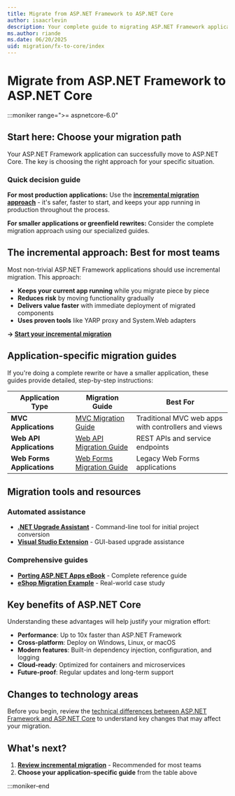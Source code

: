 ```yaml
---
title: Migrate from ASP.NET Framework to ASP.NET Core
author: isaacrlevin
description: Your complete guide to migrating ASP.NET Framework applications to ASP.NET Core, with practical approaches and step-by-step guidance.
ms.author: riande
ms.date: 06/20/2025
uid: migration/fx-to-core/index
---
```

# Migrate from ASP.NET Framework to ASP.NET Core

:::moniker range=">= aspnetcore-6.0"

## Start here: Choose your migration path

Your ASP.NET Framework application can successfully move to ASP.NET Core. The key is choosing the right approach for your specific situation.

### Quick decision guide

**For most production applications:** Use the [**incremental migration approach**](xref:migration/fx-to-core/inc/overview) - it's safer, faster to start, and keeps your app running in production throughout the process.

**For smaller applications or greenfield rewrites:** Consider the complete migration approach using our specialized guides.

## The incremental approach: Best for most teams

Most non-trivial ASP.NET Framework applications should use incremental migration. This approach:

- **Keeps your current app running** while you migrate piece by piece
- **Reduces risk** by moving functionality gradually
- **Delivers value faster** with immediate deployment of migrated components
- **Uses proven tools** like YARP proxy and System.Web adapters

**→ [Start your incremental migration](xref:migration/fx-to-core/inc/overview)**

## Application-specific migration guides

If you're doing a complete rewrite or have a smaller application, these guides provide detailed, step-by-step instructions:

| Application Type | Migration Guide | Best For |
|------------------|-----------------|----------|
| **MVC Applications** | [MVC Migration Guide](xref:migration/mvc) | Traditional MVC web apps with controllers and views |
| **Web API Applications** | [Web API Migration Guide](xref:migration/webapi) | REST APIs and service endpoints |
| **Web Forms Applications** | [Web Forms Migration Guide](xref:migration/web_forms) | Legacy Web Forms applications |

## Migration tools and resources

### Automated assistance
- **[.NET Upgrade Assistant](https://dotnet.microsoft.com/platform/upgrade-assistant)** - Command-line tool for initial project conversion
- **[Visual Studio Extension](https://marketplace.visualstudio.com/items?itemName=ms-dotnettools.upgradeassistant)** - GUI-based upgrade assistance

### Comprehensive guides
- **[Porting ASP.NET Apps eBook](https://aka.ms/aspnet-porting-ebook)** - Complete reference guide
- **[eShop Migration Example](/dotnet/architecture/porting-existing-aspnet-apps/example-migration-eshop)** - Real-world case study

## Key benefits of ASP.NET Core

Understanding these advantages will help justify your migration effort:

- **Performance**: Up to 10x faster than ASP.NET Framework
- **Cross-platform**: Deploy on Windows, Linux, or macOS
- **Modern features**: Built-in dependency injection, configuration, and logging
- **Cloud-ready**: Optimized for containers and microservices
- **Future-proof**: Regular updates and long-term support

## Changes to technology areas

Before you begin, review the [technical differences between ASP.NET Framework and ASP.NET Core](xref:migration/fx-to-core/areas) to understand key changes that may affect your migration.

## What's next?

1. **[Review incremental migration](xref:migration/fx-to-core/inc/overview)** - Recommended for most teams
2. **Choose your application-specific guide** from the table above

:::moniker-end